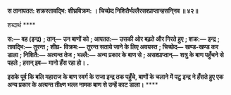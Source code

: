 **स तानापतत: शक्रस्तावद्भि: शीघ्रविक्रम: ।** **चिच्छेद निशितैर्भल्लैरसश्प्राप्तान्हसनि्नव ॥ ४२॥** 

शब्दार्थ **** 

**स:—** **वह (इन्द्र)** **; तान्—** **उन बाणों को** **; आपतत:—** **उसकी ओर बढ़ते और गिरते हुए** **; शक्र:—** **इन्द्र** **; तावद्भि:—** **तुरन्त** **; शीघ्र-** **विक्रम:—** **तुरन्त सताये जाने के लिए अवयस्त** **; चिच्छेद—** **खण्ड-खण्ड कर डाला** **; निशितै:—** **अत्यन्त तेज** **; भल्लै:—** **अन्य** **प्रकार के बाण से** **; असश्प्राप्तान्—** **शत्रु के बाण पहुँचने से पहले** **; हसन् इव—** **मानो हँस रहा हो।** **.** 

**इसके पूर्व कि बलि महाराज के बाण स्वर्ग के राजा इन्द्र तक पहुँचे, बाणों के चलाने में पटु** **इन्द्र ने हँसते हुए एक अन्य प्रकार के अत्यन्त तीक्ष्ण भल्ल नामक बाण से उन्हें काट डाला।** **** 